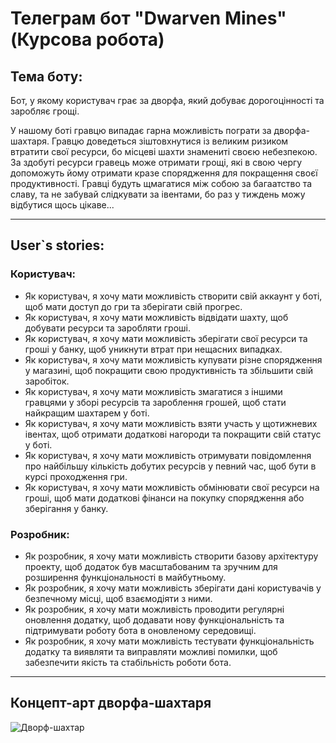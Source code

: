 # Телеграм бот "Dwarven Mines" (Курсова робота)
## Тема боту:  
Бот, у якому користувач грає за дворфа, який добуває дорогоцінності та заробляє грощі.  


У нашому боті гравцю випадає гарна можливість пограти за дворфа-шахтаря. Гравцю доведеться зіштовхнутися із великим ризиком втратити свої ресурси, бо місцеві шахти
знамениті своєю небезпекою. За здобуті ресурси гравець може отримати грощі, які в свою чергу допоможуть йому отримати кразе спорядження для покращення своєї продуктивності. Гравці будуть щмагатися між собою за багаатство та славу, та не забувай слідкувати за івентами, бо раз у тиждень можу відбутися щось цікаве...  
***
## User`s stories:
### Користувач:  
* Як користувач, я хочу мати можливість створити свій аккаунт у боті, щоб мати доступ до гри та зберігати свій прогрес.  
* Як користувач, я хочу мати можливість відвідати шахту, щоб добувати ресурси та заробляти гроші.  
* Як користувач, я хочу мати можливість зберігати свої ресурси та гроші у банку, щоб уникнути втрат при нещасних випадках.  
* Як користувач, я хочу мати можливість купувати різне спорядження у магазині, щоб покращити свою продуктивність та збільшити свій заробіток.  
* Як користувач, я хочу мати можливість змагатися з іншими гравцями у зборі ресурсів та зароблення грошей, щоб стати найкращим шахтарем у боті.  
* Як користувач, я хочу мати можливість взяти участь у щотижневих івентах, щоб отримати додаткові нагороди та покращити свій статус у боті.  
* Як користувач, я хочу мати можливість отримувати повідомлення про найбільшу кількість добутих ресурсів у певний час, щоб бути в курсі проходження гри.  
* Як користувач, я хочу мати можливість обмінювати свої ресурси на гроші, щоб мати додаткові фінанси на покупку спорядження або зберігання у банку.  
  
### Розробник:
* Як розробник, я хочу мати можливість створити базову архітектуру проекту, щоб додаток був масштабованим та зручним для розширення функціональності в майбутньому.  
* Як розробник, я хочу мати можливість зберігати дані користувачів у безпечному місці, щоб взаємодіяти з ними.
* Як розробник, я хочу мати можливість проводити регулярні оновлення додатку, щоб додавати нову функціональність та підтримувати роботу бота в оновленому середовищі.
* Як розробник, я хочу мати можливість тестувати функціональність додатку та виявляти та виправляти можливі помилки, щоб забезпечити якість та стабільність роботи бота.
***
## Концепт-арт дворфа-шахтаря
![Дворф-шахтар](https://i.imgur.com/OtjX8HU.png)
